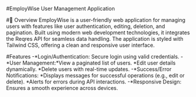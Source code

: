 #EmployWise User Management Application

#🚀 Overview
EmployWise is a user-friendly web application for managing users with features like user authentication, editing, deletion, and pagination. Built using modern web development technologies, it integrates the Reqres API for seamless data handling. The application is styled with Tailwind CSS, offering a clean and responsive user interface.

 #Features
-*Login/Authentication: Secure login using valid credentials.
-*User Management:*View a paginated list of users.
*Edit user details dynamically.
*Delete users with real-time updates.
-*Success/Error Notifications:
*Displays messages for successful operations (e.g., edit or delete).
*Alerts for errors during API interactions.
-*Responsive Design: Ensures a smooth experience across devices.

